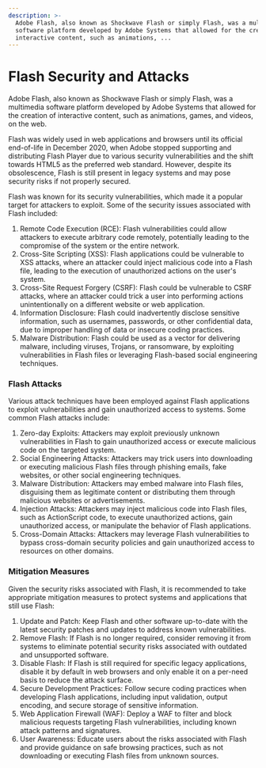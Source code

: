 ```yaml
---
description: >-
  Adobe Flash, also known as Shockwave Flash or simply Flash, was a multimedia
  software platform developed by Adobe Systems that allowed for the creation of
  interactive content, such as animations, ...
---
```


# Flash Security and Attacks

Adobe Flash, also known as Shockwave Flash or simply Flash, was a multimedia software platform developed by Adobe Systems that allowed for the creation of interactive content, such as animations, games, and videos, on the web.&#x20;

Flash was widely used in web applications and browsers until its official end-of-life in December 2020, when Adobe stopped supporting and distributing Flash Player due to various security vulnerabilities and the shift towards HTML5 as the preferred web standard. However, despite its obsolescence, Flash is still present in legacy systems and may pose security risks if not properly secured.

Flash was known for its security vulnerabilities, which made it a popular target for attackers to exploit. Some of the security issues associated with Flash included:

1. Remote Code Execution (RCE): Flash vulnerabilities could allow attackers to execute arbitrary code remotely, potentially leading to the compromise of the system or the entire network.
2. Cross-Site Scripting (XSS): Flash applications could be vulnerable to XSS attacks, where an attacker could inject malicious code into a Flash file, leading to the execution of unauthorized actions on the user's system.
3. Cross-Site Request Forgery (CSRF): Flash could be vulnerable to CSRF attacks, where an attacker could trick a user into performing actions unintentionally on a different website or web application.
4. Information Disclosure: Flash could inadvertently disclose sensitive information, such as usernames, passwords, or other confidential data, due to improper handling of data or insecure coding practices.
5. Malware Distribution: Flash could be used as a vector for delivering malware, including viruses, Trojans, or ransomware, by exploiting vulnerabilities in Flash files or leveraging Flash-based social engineering techniques.

### Flash Attacks

Various attack techniques have been employed against Flash applications to exploit vulnerabilities and gain unauthorized access to systems. Some common Flash attacks include:

1. Zero-day Exploits: Attackers may exploit previously unknown vulnerabilities in Flash to gain unauthorized access or execute malicious code on the targeted system.
2. Social Engineering Attacks: Attackers may trick users into downloading or executing malicious Flash files through phishing emails, fake websites, or other social engineering techniques.
3. Malware Distribution: Attackers may embed malware into Flash files, disguising them as legitimate content or distributing them through malicious websites or advertisements.
4. Injection Attacks: Attackers may inject malicious code into Flash files, such as ActionScript code, to execute unauthorized actions, gain unauthorized access, or manipulate the behavior of Flash applications.
5. Cross-Domain Attacks: Attackers may leverage Flash vulnerabilities to bypass cross-domain security policies and gain unauthorized access to resources on other domains.

### Mitigation Measures

Given the security risks associated with Flash, it is recommended to take appropriate mitigation measures to protect systems and applications that still use Flash:

1. Update and Patch: Keep Flash and other software up-to-date with the latest security patches and updates to address known vulnerabilities.
2. Remove Flash: If Flash is no longer required, consider removing it from systems to eliminate potential security risks associated with outdated and unsupported software.
3. Disable Flash: If Flash is still required for specific legacy applications, disable it by default in web browsers and only enable it on a per-need basis to reduce the attack surface.
4. Secure Development Practices: Follow secure coding practices when developing Flash applications, including input validation, output encoding, and secure storage of sensitive information.
5. Web Application Firewall (WAF): Deploy a WAF to filter and block malicious requests targeting Flash vulnerabilities, including known attack patterns and signatures.
6. User Awareness: Educate users about the risks associated with Flash and provide guidance on safe browsing practices, such as not downloading or executing Flash files from unknown sources.
